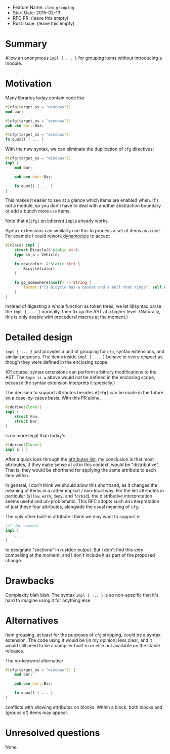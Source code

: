 - Feature Name: `item_grouping`
- Start Date: 2015-02-13
- RFC PR: (leave this empty)
- Rust Issue: (leave this empty)

# Summary

Allow an anonymous `impl { ... }` for grouping items without introducing a module.

# Motivation

Many libraries today contain code like

```rust
#[cfg(target_os = "windows")]
mod bar;

#[cfg(target_os = "windows")]
pub use bar::Baz;

#[cfg(target_os = "windows")]
fn quux() { ... }
```

With the new syntax, we can eliminate the duplication of `cfg` directives:

```rust
#[cfg(target_os = "windows")]
impl {
    mod bar;

    pub use bar::Baz;

    fn quux() { ... }
}
```

This makes it easier to see at a glance which items are enabled when.  It's not
a module, so you don't have to deal with another abstraction boundary or add a
bunch more `use` items.

Note that [`#[cfg]` on inherent `impl`s](http://is.gd/Jp2qVB) already works.

Syntax extensions can similarly use this to process a set of items as a unit.
For example I could rework [dynamodule][] to accept

```rust
#[class] impl {
    struct Bicycle(&'static str);
    type is_a = Vehicle;

    fn new(color: &'static str) {
        Bicycle(color)
    }

    fn go_somewhere(&self) -> String {
        format!("{} bicycle has a basket and a bell that rings", self.color)
    }
}
```

Instead of digesting a whole function as token trees, we let libsyntax parse
the `impl { ... }` normally, then fix up the AST at a higher level.
(Naturally, this is only doable with procedural macros at the moment.)

[dynamodule]: https://github.com/kmcallister/dynamodule#overview

# Detailed design

`impl { ... }` just provides a unit of grouping for `cfg`, syntax extensions,
and similar purposes.  The items inside `impl { ... }` behave in every respect
as though they were defined in the enclosing scope.

(Of course, syntax extensions can perform arbitrary modifications to the AST.
The `type is_a` above would *not* be defined in the enclosing scope, because
the syntax extension interprets it specially.)

The decision to support attributes besides `#[cfg]` can be made in the future
on a case-by-cases basis.  With this PR alone,

```rust
#[derive(Clone)]
impl {
    struct Foo;
    struct Bar;
}
```

is no more legal than today's

```rust
#[derive(Clone)]
impl S { }
```

After a quick look through the [attributes list][], my conclusion is that most
attributes, if they make sense at all in this context, would be "distributive".
That is, they would be shorthand for applying the same attribute to each item
within.

In general, I don't think we should allow this shorthand, as it changes the
meaning of items in a rather implicit / non-local way.  For the lint attributes
in particular (`allow`, `warn`, `deny`, and `forbid`), the distributive
interpretation seems useful and un-problematic.  This RFC adopts such an
interpretation of just these four attributes, alongside the usual meaning of
`cfg`.

The only other built-in attribute I think we may want to support is

```rust
/// doc comment
impl {
    ...
}
```

to designate "sections" in rustdoc output.  But I don't find this very
compelling at the moment, and I don't include it as part of the proposed
change.

[attributes list]: http://doc.rust-lang.org/reference.html#attributes

# Drawbacks

Complexity blah blah.  The syntax `impl { ... }` is so non-specific that it's
hard to imagine using it for anything else.

# Alternatives

Item grouping, at least for the purposes of `cfg` stripping, could be a syntax
extension.  The code using it would be (in my opinion) less clear, and it would
still need to be a compiler built-in or else not available on the stable
releases.

The no-keyword alternative

```rust
#[cfg(target_os = "windows")] {
    mod bar;

    pub use bar::Baz;

    fn quux() { ... }
}
```

conflicts with allowing attributes on blocks.  Within a block, both blocks and
(groups of) items may appear.

# Unresolved questions

None.
